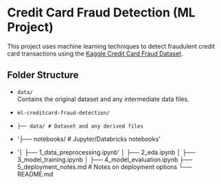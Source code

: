# Credit Card Fraud Detection (ML Project)

This project uses machine learning techniques to detect fraudulent credit card transactions using the [Kaggle Credit Card Fraud Dataset](https://www.kaggle.com/datasets/mlg-ulb/creditcardfraud).

## Folder Structure

- `data/`  
  Contains the original dataset and any intermediate data files.

- `ml-creditcard-fraud-detection/`
- `├── data/ # Dataset and any derived files`
- '├── notebooks/ # Jupyter/Databricks notebooks'
- '│ ├── 1_data_preprocessing.ipynb'
│ ├── 2_eda.ipynb
│ ├── 3_model_training.ipynb
│ ├── 4_model_evaluation.ipynb
├── 5_deployment_notes.md # Notes on deployment options
└── README.md
